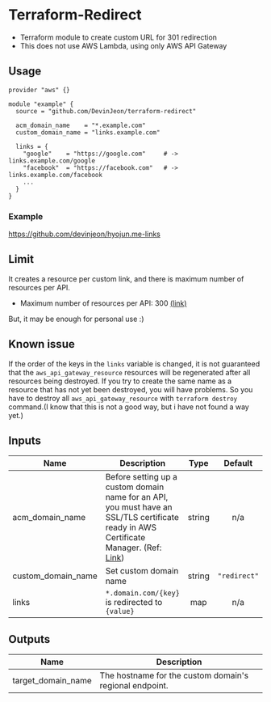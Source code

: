 # Terraform-Redirect

* Terraform module to create custom URL for 301 redirection
* This does not use AWS Lambda, using only AWS API Gateway

## Usage

```hcl
provider "aws" {}

module "example" {
  source = "github.com/DevinJeon/terraform-redirect"

  acm_domain_name    = "*.example.com"
  custom_domain_name = "links.example.com"

  links = {
    "google"    = "https://google.com"     # -> links.example.com/google
    "facebook"  = "https://facebook.com"   # -> links.example.com/facebook
    ...
  }
}
```

### Example

https://github.com/devinjeon/hyojun.me-links

## Limit

It creates a resource per custom link, and there is maximum number of resources per API.

* Maximum number of resources per API: 300 [(link)](https://docs.aws.amazon.com/apigateway/latest/developerguide/limits.html)

But, it may be enough for personal use :)

## Known issue

If the order of the keys in the `links` variable is changed, it is not guaranteed that the `aws_api_gateway_resource` resources will be regenerated after all resources being destroyed. If you try to create the same name as a resource that has not yet been destroyed, you will have problems. So you have to destroy all `aws_api_gateway_resource` with `terraform destroy` command.(I know that this is not a good way, but i have not found a way yet.)

## Inputs

| Name | Description | Type | Default | Required |
|------|-------------|:----:|:-----:|:-----:|
| acm\_domain\_name | Before setting up a custom domain name for an API, you must have an SSL/TLS certificate ready in AWS Certificate Manager. (Ref: [Link](https://docs.aws.amazon.com/apigateway/latest/developerguide/how-to-custom-domains-prerequisites.html)) | string | n/a | yes |
| custom\_domain\_name | Set custom domain name | string | `"redirect"` | no |
| links | `*.domain.com/{key}` is redirected to `{value}` | map | n/a | yes |

## Outputs

| Name | Description |
|------|-------------|
| target\_domain\_name | The hostname for the custom domain's regional endpoint. |

